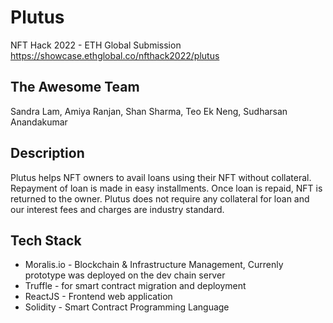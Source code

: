 # Plutus
NFT Hack 2022 - ETH Global Submission https://showcase.ethglobal.co/nfthack2022/plutus

## The Awesome Team
Sandra Lam, Amiya Ranjan, Shan Sharma, Teo Ek Neng, Sudharsan Anandakumar

## Description
Plutus helps NFT owners to avail loans using their NFT without collateral. Repayment of loan is made in easy installments. Once loan is repaid, NFT is returned to the owner. Plutus does not require any collateral for loan and our interest fees and charges are industry standard.

## Tech Stack
- Moralis.io - Blockchain & Infrastructure Management, Currenly prototype was deployed on the dev chain server
- Truffle - for smart contract migration and deployment
- ReactJS - Frontend web application
- Solidity - Smart Contract Programming Language
